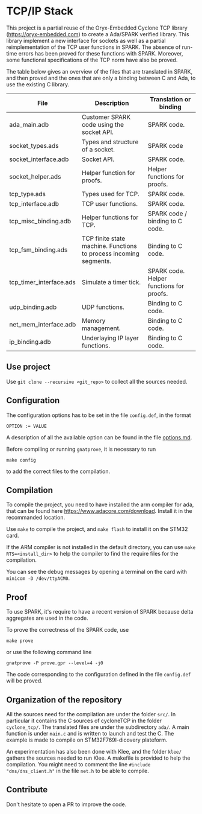 TCP/IP Stack
============

This project is a partial reuse of the Oryx-Embedded Cyclone TCP library (https://oryx-embedded.com)
to create a Ada/SPARK verified library. This library implement a new
interface for sockets as well as a partial reimplementation of the TCP
user functions in SPARK. The absence of run-time errors has been proved
for these functions with SPARK. Moreover, some functional specifications
of the TCP norm have also be proved.

The table below gives an overview of the files that are translated in SPARK,
and then proved and the ones that are only a binding between C and Ada,
to use the existing C library.

| File                    | Description                                                       | Translation or binding                   |
|-------------------------|-------------------------------------------------------------------|------------------------------------------|
| ada_main.adb            | Customer SPARK code using the socket API.                         | SPARK code.                              |
| socket_types.ads        | Types and structure of a socket.                                  | SPARK code                               |
| socket_interface.adb    | Socket API.                                                       | SPARK code.                              |
| socket_helper.ads       | Helper function for proofs.                                       | Helper functions for proofs.             |
| tcp_type.ads            | Types used for TCP.                                               | SPARK code.                              |
| tcp_interface.adb       | TCP user functions.                                               | SPARK code.                              |
| tcp_misc_binding.adb    | Helper functions for TCP.                                         | SPARK code / binding to C code.          |
| tcp_fsm_binding.ads     | TCP finite state machine. Functions to process incoming segments. | Binding to C code.                       |
| tcp_timer_interface.ads | Simulate a timer tick.                                            | SPARK code. Helper functions for proofs. |
| udp_binding.adb         | UDP functions.                                                    | Binding to C code.                       |
| net_mem_interface.adb   | Memory management.                                                | Binding to C code.                       |
| ip_binding.adb          | Underlaying IP layer functions.                                   | Binding to C code.                       |

Use project
-----------

Use `git clone --recursive <git_repo>` to collect all the sources
needed.

Configuration
-------------

The configuration options has to be set in the file `config.def`,
in the format
```
OPTION := VALUE
```
A description of all the available option can be found in the file
[options.md](options.md).

Before compiling or running `gnatprove`, it is necessary to run
```
make config
```
to add the correct files to the compilation.

Compilation
-----------

To compile the project, you need to have installed the arm compiler for
ada, that can be found here https://www.adacore.com/download. Install it
in the recommanded location.

Use `make` to compile the project, and `make flash` to install it
on the STM32 card.

If the ARM compiler is not installed in the default directory, you can use
`make RTS=<install_dir>` to help the compiler to find the require files
for the compilation.

You can see the debug messages by opening a terminal on the card
with `minicom -D /dev/ttyACM0`.

Proof
-----

To use SPARK, it's require to have a recent version of SPARK because delta aggregates
are used in the code.

To prove the correctness of the SPARK code, use
```
make prove
```
or use the following command line
```
gnatprove -P prove.gpr --level=4 -j0
```
The code corresponding to the configuration defined in the file `config.def` will be proved.

Organization of the repository
------------------------------

All the sources need for the compilation are under the folder `src/`. In particular
it contains the C sources of cycloneTCP in the folder `cyclone_tcp/`. The translated
files are under the subdirectory `ada/`. A main function is under `main.c` and is
written to launch and test the C. The example is made to compile on STM32F769I-dicovery plateform.

An experimentation has also been done with Klee, and the folder `klee/` gathers the
sources needed to run Klee. A makefile is provided to help the compilation. You
might need to comment the line `#include "dns/dns_client.h"` in the file `net.h`
to be able to compile.

Contribute
----------

Don't hesitate to open a PR to improve the code.
